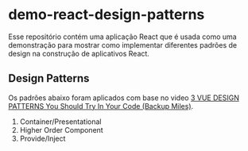 # demo-react-design-patterns

Esse repositório contém uma aplicação React que é usada como uma demonstração para mostrar como implementar diferentes padrões de design na construção de aplicativos React.

## Design Patterns

Os padrões abaixo foram aplicados com base no video [3 VUE DESIGN PATTERNS You Should Try In Your Code (Backup Miles)](https://youtu.be/e8AOeEAeoR8).

1. Container/Presentational
2. Higher Order Component
3. Provide/Inject
